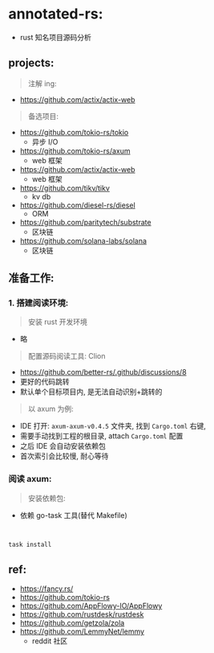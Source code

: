 # annotated-rs:

- rust 知名项目源码分析

## projects:

> 注解 ing:

- https://github.com/actix/actix-web

> 备选项目:

- https://github.com/tokio-rs/tokio
    - 异步 I/O
- https://github.com/tokio-rs/axum
    - web 框架
- https://github.com/actix/actix-web
    - web 框架
- https://github.com/tikv/tikv
    - kv db
- https://github.com/diesel-rs/diesel
    - ORM
- https://github.com/paritytech/substrate
    - 区块链
- https://github.com/solana-labs/solana
    - 区块链

## 准备工作:

### 1. 搭建阅读环境:

> 安装 rust 开发环境

- 略

> 配置源码阅读工具: Clion

- https://github.com/better-rs/.github/discussions/8
- 更好的代码跳转
- 默认单个目标项目内, 是无法自动识别+跳转的

> 以 axum 为例:

- IDE 打开: `axum-axum-v0.4.5` 文件夹, 找到 `Cargo.toml` 右键,
- 需要手动找到工程的根目录, attach `Cargo.toml` 配置
- 之后 IDE 会自动安装依赖包
- 首次索引会比较慢, 耐心等待

### 阅读 axum:

> 安装依赖包:

- 依赖 go-task 工具(替代 Makefile)

```ruby 


task install 

```

## ref:

- https://fancy.rs/
- https://github.com/tokio-rs
- https://github.com/AppFlowy-IO/AppFlowy
- https://github.com/rustdesk/rustdesk
- https://github.com/getzola/zola
- https://github.com/LemmyNet/lemmy
    - reddit 社区